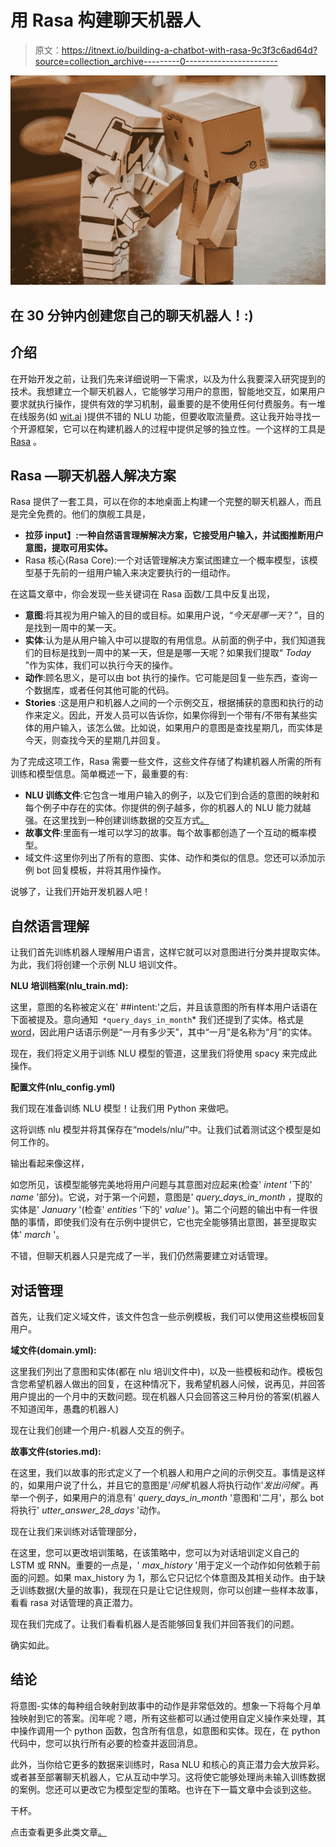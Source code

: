 # 用 Rasa 构建聊天机器人

> 原文：<https://itnext.io/building-a-chatbot-with-rasa-9c3f3c6ad64d?source=collection_archive---------0----------------------->

![](img/cec430cd6ce32198c65993edcd193aaf.png)

## 在 30 分钟内创建您自己的聊天机器人！:)

## 介绍

在开始开发之前，让我们先来详细说明一下需求，以及为什么我要深入研究提到的技术。我想建立一个聊天机器人，它能够学习用户的意图，智能地交互，如果用户要求就执行操作，提供有效的学习机制，最重要的是不使用任何付费服务。有一堆在线服务(如 [wit.ai](https://wit.ai/) )提供不错的 NLU 功能，但要收取流量费。这让我开始寻找一个开源框架，它可以在构建机器人的过程中提供足够的独立性。一个这样的工具是 [Rasa](https://rasa.com/) 。

## Rasa —聊天机器人解决方案

Rasa 提供了一套工具，可以在你的本地桌面上构建一个完整的聊天机器人，而且是完全免费的。他们的旗舰工具是，

*   **拉莎 input】:一种自然语言理解解决方案，它接受用户输入，并试图推断用户意图，提取可用实体。**
*   Rasa 核心(Rasa Core):一个对话管理解决方案试图建立一个概率模型，该模型基于先前的一组用户输入来决定要执行的一组动作。

在这篇文章中，你会发现一些关键词在 Rasa 函数/工具中反复出现，

*   **意图**:将其视为用户输入的目的或目标。如果用户说，“*今天是哪一天*？”，目的是找到一周中的某一天。
*   **实体**:认为是从用户输入中可以提取的有用信息。从前面的例子中，我们知道我们的目标是找到一周中的某一天，但是是哪一天呢？如果我们提取“ *Today* ”作为实体，我们可以执行今天的操作。
*   **动作**:顾名思义，是可以由 bot 执行的操作。它可能是回复一些东西，查询一个数据库，或者任何其他可能的代码。
*   **Stories** :这是用户和机器人之间的一个示例交互，根据捕获的意图和执行的动作来定义。因此，开发人员可以告诉你，如果你得到一个带有/不带有某些实体的用户输入，该怎么做。比如说，如果用户的意图是查找星期几，而实体是今天，则查找今天的星期几并回复。

为了完成这项工作，Rasa 需要一些文件，这些文件存储了构建机器人所需的所有训练和模型信息。简单概述一下，最重要的有:

*   **NLU 训练文件**:它包含一堆用户输入的例子，以及它们到合适的意图的映射和每个例子中存在的实体。你提供的例子越多，你的机器人的 NLU 能力就越强。在这里找到一种创建训练数据的交互方式[。](https://rasahq.github.io/rasa-nlu-trainer/)
*   **故事文件**:里面有一堆可以学习的故事。每个故事都创造了一个互动的概率模型。
*   域文件:这里你列出了所有的意图、实体、动作和类似的信息。您还可以添加示例 bot 回复模板，并将其用作操作。

说够了，让我们开始开发机器人吧！

## 自然语言理解

让我们首先训练机器人理解用户语言，这样它就可以对意图进行分类并提取实体。为此，我们将创建一个示例 NLU 培训文件。

**NLU 培训档案(nlu_train.md):**

这里，意图的名称被定义在' ##intent:'之后，并且该意图的所有样本用户话语在下面被提及。意向通知` *query_days_in_month`* 我们还提到了实体。格式是[word](entity_name)，因此用户话语示例是“一月有多少天”，其中“一月”是名称为“月”的实体。

现在，我们将定义用于训练 NLU 模型的管道，这里我们将使用 spacy 来完成此操作。

**配置文件(nlu_config.yml)**

我们现在准备训练 NLU 模型！让我们用 Python 来做吧。

这将训练 nlu 模型并将其保存在“models/nlu/”中。让我们试着测试这个模型是如何工作的。

输出看起来像这样，

如您所见，该模型能够完美地将用户问题与其意图对应起来(检查' *intent* '下的' *name* '部分)。它说，对于第一个问题，意图是' *query_days_in_month* ，提取的实体是' *January* '(检查' *entities* '下的' *value'* )。第二个问题的输出中有一件很酷的事情，即使我们没有在示例中提供它，它也完全能够猜出意图，甚至提取实体' *march* '。

不错，但聊天机器人只是完成了一半，我们仍然需要建立对话管理。

## 对话管理

首先，让我们定义域文件，该文件包含一些示例模板，我们可以使用这些模板回复用户。

**域文件(domain.yml):**

这里我们列出了意图和实体(都在 nlu 培训文件中)，以及一些模板和动作。模板包含您希望机器人做出的回复，在这种情况下，我希望机器人问候，说再见，并回答用户提出的一个月中的天数问题。现在机器人只会回答这三种月份的答案(机器人不知道闰年，愚蠢的机器人)

现在让我们创建一个用户-机器人交互的例子。

**故事文件(stories.md):**

在这里，我们以故事的形式定义了一个机器人和用户之间的示例交互。事情是这样的，如果用户说了什么，并且它的意图是'*问候*'机器人将执行动作'*发出问候*'。再举一个例子，如果用户的消息有' *query_days_in_month* '意图和'二月'，那么 bot 将执行' *utter_answer_28_days* '动作。

现在让我们来训练对话管理部分，

在这里，您可以更改培训策略，在该策略中，您可以为对话培训定义自己的 LSTM 或 RNN。重要的一点是，' *max_history* '用于定义一个动作如何依赖于前面的问题。如果 max_history 为 1，那么它只记忆个体意图及其相关动作。由于缺乏训练数据(大量的故事)，我现在只是让它记住规则，你可以创建一些样本故事，看看 rasa 对话管理的真正潜力。

现在我们完成了。让我们看看机器人是否能够回复我们并回答我们的问题。

确实如此。

## 结论

将意图-实体的每种组合映射到故事中的动作是非常低效的。想象一下将每个月单独映射到它的答案。闰年呢？嗯，所有这些都可以通过使用自定义操作来处理，其中操作调用一个 python 函数，包含所有信息，如意图和实体。现在，在 python 代码中，您可以执行所有必要的检查并返回消息。

此外，当你给它更多的数据来训练时，Rasa NLU 和核心的真正潜力会大放异彩。或者甚至部署聊天机器人，它从互动中学习。这将使它能够处理尚未输入训练数据的案例。您还可以更改它为模型定型的策略。也许在下一篇文章中会谈到这些。

干杯。

点击查看更多此类文章[。](http://mohitmayank.com)